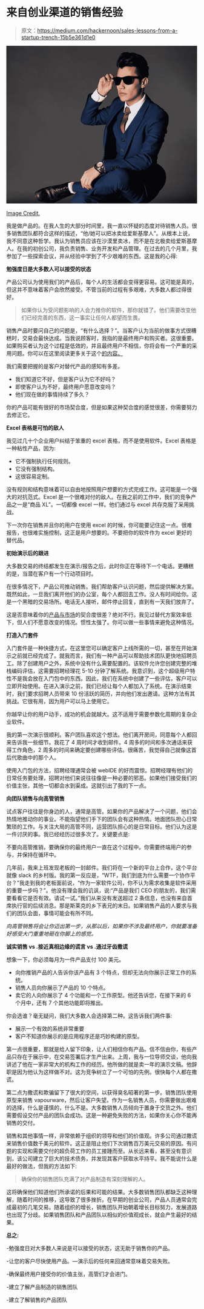 # 来自创业渠道的销售经验

> 原文：<https://medium.com/hackernoon/sales-lessons-from-a-startup-trench-15b5e361d1e0>

![](img/512a286f258dbd27e02e29368e4646d1.png)

[Image Credit.](https://www.pexels.com/photo/adult-business-businessman-chair-447189/)

我是做产品的。在我人生的大部分时间里，我一直以怀疑的态度对待销售人员。很多销售团队都符合这样的描述，“他/她可以把冰卖给爱斯基摩人”。从根本上说，我不同意这种哲学。我认为销售员应该在沙漠里卖冰，而不是在北极卖给爱斯基摩人。在我的初创公司，我负责销售、业务开发和产品管理。在过去的几个月里，我参加了一些探索会议，并从经验中学到了不少艰难的东西。这是我的心得:

**勉强度日是大多数人可以接受的状态**

产品公司认为使用我们的产品后，每个人的生活都会变得更容易。这可能是真的，但这并不意味着客户会欣然接受。不管当前的过程有多艰难，大多数人都过得很好。

> 如果你认为受问题影响的人会力推你的软件，那你就错了。他们需要改变他们已经完善的东西，这一事实让任何人都望而生畏。

销售产品时要问自己的问题是，“有什么选择？”。当客户认为当前的做事方式很糟糕时，交易会最快达成。当我说顾客时，我指的是最终用户和购买者。这很重要。如果购买者认为这个过程是低效的，并且最终用户不相信，你将会有一个严重的采用问题。你可以在这里阅读更多关于这个[的内容。](https://hackernoon.com/how-to-bridge-the-chasm-between-product-sales-marketing-e7b1ef81bb97)

我们需要把握的是客户对替代产品的感知有多差。

*   我们知道它不好，但是客户认为它不好吗？
*   即使客户认为不好，最终用户愿意改变吗？
*   他们现在做的事情持续了多久？

你的产品可能有很好的市场契合度，但是如果这种契合度的感觉很差，你需要努力去修正它。

**Excel 表格是可怕的敌人**

我见过几十个企业用户纠结于笨重的 excel 表格，而不是使用软件。Excel 表格是一种粘性产品，因为:

*   它不强制执行任何规则。
*   它没有强制结构。
*   这很容易定制。

没有规则和结构意味着可以自由地按照用户想要的方式完成工作。这可能是一个强大的对抗范式。Excel 是一个很难对付的敌人。在我之前的工作中，我们的竞争产品之一是“商品 XL”。一切都像 excel 一样。他们通过与 excel 共存克服了采用挑战。

下一次你在销售并且你的用户在使用 excel 的时候，你可能要记住这一点。很难报告，也很难实施控制，这正是用户想要的。不要把你的软件作为 excel 更好的替代品。

**初始演示后的跟进**

大多数交易的终结都发生在演示/报告之后，此时你正在等待下一个电话。更糟糕的是，当潜在客户有一个行动项目时。

在很多情况下，产品公司推动销售。我们帮助客户认识问题，然后提供解决方案。既然如此，一旦我们离开他们的办公室，每个人都回去工作。没人有时间给你。这是一个黑暗的交易场所。电话无人接听，邮件停止回复，直到有一天我们放弃了。

这是否意味着你的[产品与市场](https://hackernoon.com/tagged/product-market)的契合度很差？绝对不行。我见过替代方案效率低下，但人们不愿意改变的情况。惯性太强了。你可以做一些事情来避免这种情况。

**打造入门套件**

入门套件是一种快捷方式，在这里您可以确定客户上线所需的一切，甚至在开始演示之前就已经完成了。就我而言，我们有一种产品可以帮助技术团队更快地招聘员工。除了创建用户之外，系统中没有什么需要配置的。该软件允许您创建完整的堆栈编码评估，这需要招聘经理花 5-10 分钟了解系统。我意识到，这个超级用户特性不是我会放在入门包中的东西。因此，我们在系统中创建了一些评估，客户可以立即开始使用。在进入演示之前，我们已经让每个人都加入了系统。在演示结束时，我们要求招聘人员带来 10 份活跃的简历，并向他们发出邀请。这种方法有其挑战。它很有用，因为用户可以马上使用它。

你越早让你的用户动手，成功的机会就越大。这不适用于需要参数化周期的复杂企业软件。

我的第一次演示很顺利。客户团队喜欢这个想法。他们离开房间，同意每个人都回来告诉我一些细节。我花了 4 周时间才收到邮件。4 周多的时间和多次通话来获得工作角色，2 周多的时间来确定要创建哪些评估。很痛苦，我觉得自己就像这首后代歌曲中的那个人。

使用入门包的方法，招聘经理通常会被 webIDE 的好而震惊。招聘经理有他们的日常任务要处理，招聘对他们来说往往像是一种必要的邪恶。如果他们接受我们的价值主张，其他一切都会水到渠成。这就引出了我的下一点。

**向团队销售与向高管销售**

试点客户往往是你身边的人，通常是高管。如果你的产品解决了一个问题，他们会热情地推动你的事业。不能指望他们手下的团队会有这种热情。地面团队担心日常繁琐的工作。与关注大局的高管不同，运营团队担心的是日常目标。他们认为这是一件讨厌的事。我已经经历过很多次了。关键要点是:

不要向高管推销，要确保你的最终用户一直在这个过程中。你需要终端用户的参与，并保持在循环中。

几年前，我来上班发现老板的一封邮件。我们将在一个新的平台上合作，这个平台就像 slack 的乡村版。我的第一反应是，“WTF，我们到底为什么需要一个协作平台？”我走到我的老板面前说，“作为一家软件公司，你不认为需求收集是软件采用的重要一步吗？”。他没有理会我的讥讽，说:“产品是我们 CEO 的朋友的，我们需要看看它是否有效。请试一试。”我们从来没有发送超过 2 条信息，也没有来自首席执行官的后续消息。那是斯莱克的乡下表兄的末日。如果销售产品的人要求与我们的团队会面，事情可能会有所不同。

*向高管销售将会让你迈出第一步，从那以后，如果你不涉及最终用户，你就要准备好感受大门重重地砸在你脚上的感觉。*

**诚实销售 vs .接近真相边缘的谎言 vs .通过牙齿撒谎**

想象一下，你必须每月为一件产品支付 100 美元。

*   向你推销产品的人告诉你该产品有 3 个特点，但却无法向你展示正常工作的系统。
*   销售人员向你展示了产品的 10 个特点。
*   卖它的人向你展示了 4 个功能和一个工作原型。他还告诉您，在接下来的 6 个月中，还有 7 个其他功能即将推出。

你会选谁？毫无疑问，我们大多数人会选择第二种。这告诉我们两件事:

*   展示一个有效的系统非常重要
*   客户不知道你展示的是应用程序还是巧妙构建的原型。

第一点很重要，那就是给人留下印象，让人们相信你有产品。信不信由你，有些产品只存在于展示中，在交易签署后才生产出来。上周，我与一位导师交谈，他向我讲述了他在一家非常大的机构工作的经历。他所做的就是卖一年的演示文稿。他辞职是因为他认为这样做不对。这为竞争树立了一个可怕的先例。很快每个人都在撒谎。

第二点为撒谎和欺骗留下了很大的空间，以获得臭名昭著的第一步。销售团队使用原型来销售 vapourware，然后让客户失望。作为一名销售人员，你需要做出艰难的选择，什么是谨慎的，什么不是。大多数销售人员倾向于置身于交货之外。他们需要假设交付产品的团队会成功。这是一种避免失败的方法，如果你关心你不能再销售的交付。

销售和其他事情一样，非常依赖于组织的领导和他们的价值观。许多公司通过撒谎来销售价值数千美元的软件。这正是阻止他们下次销售百万美元交易的原因。有问题的实现和需要交付的超负荷工作的员工接踵而至。从长远来看，甚至没有意识到，该公司建立了巨大的技术债务，并发现其客户获取水平持平。我不能说什么是最好的做法，但我的方法如下:

> 确保你的销售团队充满了对产品制造有深刻理解的人。

这将确保他们知道他们所承诺的后果和可能的结果。大多数销售团队都缺乏这种理解，随着时间的推移，这导致了很多挫折。在早期的创业公司，产品人员通常会完成最初的几笔交易。随着组织的增长，销售团队开始朝着增长目标努力，发展道路也出现了分歧。如果销售团队和产品团队以相似的价值观成长，就会产生最好的结果。

**总之:**

-勉强度日对大多数人来说是可以接受的状态，这无助于销售你的产品。

-让您的客户尽快使用产品。—演示后的任何来回通常意味着交易失败。

-确保最终用户接受你的价值主张，高管们才会进门。

-建立了解产品制造的销售团队

-建立了解销售的产品团队